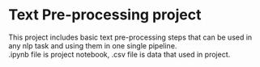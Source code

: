 # Text Pre-processing project 
This project includes basic text pre-processing steps that can be used in any nlp task and using them in one single pipeline. <br/>
.ipynb file is project notebook, .csv file is data that used in project. 
